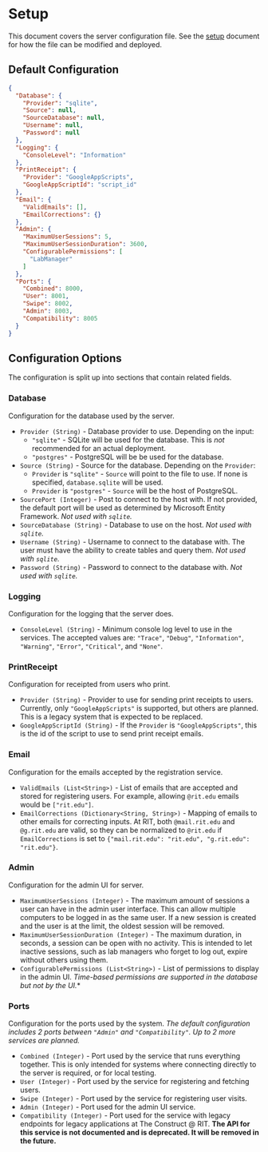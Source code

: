 # Setup
This document covers the server configuration file. See the [setup](setup.md)
document for how the file can be modified and deployed.

## Default Configuration
```json
{
  "Database": {
    "Provider": "sqlite",
    "Source": null,
    "SourceDatabase": null,
    "Username": null,
    "Password": null
  },
  "Logging": {
    "ConsoleLevel": "Information"
  },
  "PrintReceipt": {
    "Provider": "GoogleAppScripts",
    "GoogleAppScriptId": "script_id"
  },
  "Email": {
    "ValidEmails": [],
    "EmailCorrections": {}
  },
  "Admin": {
    "MaximumUserSessions": 5,
    "MaximumUserSessionDuration": 3600,
    "ConfigurablePermissions": [
      "LabManager"
    ]
  },
  "Ports": {
    "Combined": 8000,
    "User": 8001,
    "Swipe": 8002,
    "Admin": 8003,
    "Compatibility": 8005
  }
}
```

## Configuration Options
The configuration is split up into sections that contain related fields.

### Database
Configuration for the database used by the server.
* `Provider (String)` - Database provider to use. Depending on the input:
  * `"sqlite"` - SQLite will be used for the database. This is *not*        
    recommended for an actual deployment.
  * `"postgres"` - PostgreSQL will be be used for the database.
* `Source (String)` - Source for the database. Depending on the `Provider`:
  * `Provider` is `"sqlite"` - `Source` will point to the file to use.
    If none is specified, `database.sqlite` will be used.
  * `Provider` is `"postgres"` - `Source` will be the host of PostgreSQL.
* `SourcePort (Integer)` - Post to connect to the host with. If not provided, the
  default port will be used as determined by Microsoft Entity Framework. *Not used
  with `sqlite`.*
* `SourceDatabase (String)` - Database to use on the host. *Not used with `sqlite`.*
* `Username (String)` - Username to connect to the database with. The user
  must have the ability to create tables and query them. *Not used with `sqlite`.*
* `Password (String)` - Password to connect to the database with. *Not
  used with `sqlite`.*

### Logging
Configuration for the logging that the server does.
* `ConsoleLevel (String)` - Minimum console log level to use in the services.
  The accepted values are: `"Trace"`, `"Debug"`, `"Information"`, `"Warning"`,
  `"Error"`, `"Critical"`, and `"None"`.

### PrintReceipt
Configuration for receipted from users who print.
* `Provider (String)` - Provider to use for sending print receipts to users.
  Currently, only `"GoogleAppScripts"` is supported, but others are planned.
  This is a legacy system that is expected to be replaced.
* `GoogleAppScriptId (String)` - If the `Provider` is `"GoogleAppScripts"`,
  this is the id of the script to use to send print receipt emails.

### Email
Configuration for the emails accepted by the registration service.
* `ValidEmails (List<String>)` - List of emails that are accepted and stored
  for registering users. For example, allowing `@rit.edu` emails would be
  `["rit.edu"]`.
* `EmailCorrections (Dictionary<String, String>)` - Mapping of emails to other
  emails for correcting inputs. At RIT, both `@mail.rit.edu` and `@g.rit.edu`
  are valid, so they can be normalized to `@rit.edu` if `EmailCorrections`
  is set to `{"mail.rit.edu": "rit.edu", "g.rit.edu": "rit.edu"}`.

### Admin
Configuration for the admin UI for server.
* `MaximumUserSessions (Integer)` - The maximum amount of sessions a user can have
  in the admin user interface. This can allow multiple computers to be logged in
  as the same user. If a new session is created and the user is at the limit, the
  oldest session will be removed.
* `MaximumUserSessionDuration (Integer)` - The maximum duration, in seconds, a session
  can be open with no activity. This is intended to let inactive sessions, such as
  lab managers who forget to log out, expire without others using them.
* `ConfigurablePermissions (List<String>)` - List of permissions to display in the
  admin UI. *Time-based permissions are supported in the database but not by the UI.**

### Ports
Configuration for the ports used by the system. *The default configuration
includes 2 ports between `"Admin"` and `"Compatibility"`. Up to 2 more
services are planned.*
* `Combined (Integer)` - Port used by the service that runs everything together.
  This is only intended for systems where connecting directly to the server is required,
  or for local testing.
* `User (Integer)` - Port used by the service for registering and fetching users.
* `Swipe (Integer)` - Port used by the service for registering user visits.
* `Admin (Integer)` - Port used for the admin UI service.
* `Compatibility (Integer)` - Port used for the service with legacy endpoints for
  legacy applications at The Construct @ RIT. **The API for this service is not
  documented and is deprecated. It will be removed in the future.**